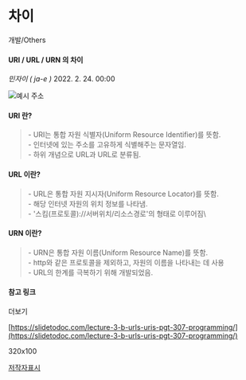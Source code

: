 # 차이

개발/Others

#### URI / URL / URN 의 차이

_민자이 ( ja-e )_ 2022. 2. 24. 00:00

![](https://k.kakaocdn.net/dn/sz2r9/btrt42Cz5ln/eKwaMyMXbzbpa6wid4QJGk/img.jpg)예시 주소

#### **URI 란?**

> \- URI는 통합 자원 식별자(Uniform Resource Identifier)를 뜻함.\
> \- 인터넷에 있는 주소를 고유하게 식별해주는 문자열임.\
> \- 하위 개념으로 URL과 URL로 분류됨.

#### **URL 이란?**

> \- URL은 통합 자원 지시자(Uniform Resource Locator)를 뜻함.\
> \- 해당 인터넷 자원의 위치 정보를 나타냄.\
> \- '스킴(프로토콜)://서버위치/리소스경로'의 형태로 이루어짐\
>

#### **URN 이란?**

> \- URN은 통합 자원 이름(Uniform Resource Name)를 뜻함.\
> \- http와 같은 프로토콜을 제외하고, 자원의 이름을 나타내는 데 사용\
> \- URL의 한계를 극복하기 위해 개발되었음.

#### **참고 링크**

더보기

[https://slidetodoc.com/lecture-3-b-urls-uris-pgt-307-programming/](https://slidetodoc.com/lecture-3-b-urls-uris-pgt-307-programming/)

320x100

[저작자표시](https://creativecommons.org/licenses/by/4.0/deed.ko)
